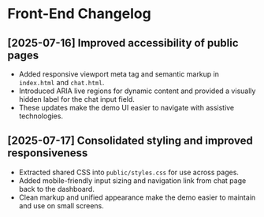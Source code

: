 # Front-End Changelog

## [2025-07-16] Improved accessibility of public pages
- Added responsive viewport meta tag and semantic markup in `index.html` and `chat.html`.
- Introduced ARIA live regions for dynamic content and provided a visually hidden label for the chat input field.
- These updates make the demo UI easier to navigate with assistive technologies.

## [2025-07-17] Consolidated styling and improved responsiveness
- Extracted shared CSS into `public/styles.css` for use across pages.
- Added mobile-friendly input sizing and navigation link from chat page back to the dashboard.
- Clean markup and unified appearance make the demo easier to maintain and use on small screens.

